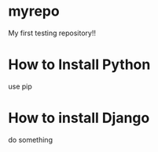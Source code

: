 # myrepo
My first testing repository!!

# How to Install Python
use pip

# How to install Django
do something
